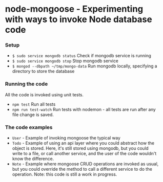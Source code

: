 # node-mongoose - Experimenting with ways to invoke Node database code

### Setup
* `$ sudo service mongodb status` Check if mongodb service is running
* `$ sudo service mongodb stop` Stop mongodb service
* `$ mongod --dbpath ~/tmp/mongo-data` Run mongodb locally, specifying a directory to store the database

### Running the code
All the code is invoked using unit tests.
* `npm test` Run all tests
* `npm run test-watch` Run tests with nodemon - all tests are run after any file change is saved.

### The code examples
* `User` - Example of invoking mongoose the typical way
* `Todo` - Example of using an api layer where you could abstract how the object is stored. Here, it's still stored using mongodb, but you could write to a file, or call another service, and the user of the code wouldn't know the difference.
* `Note` - Example where mongoose CRUD operations are invoked as usual, but you could override the method to call a different service to do the operation. Note: this code is still a work in progress.
